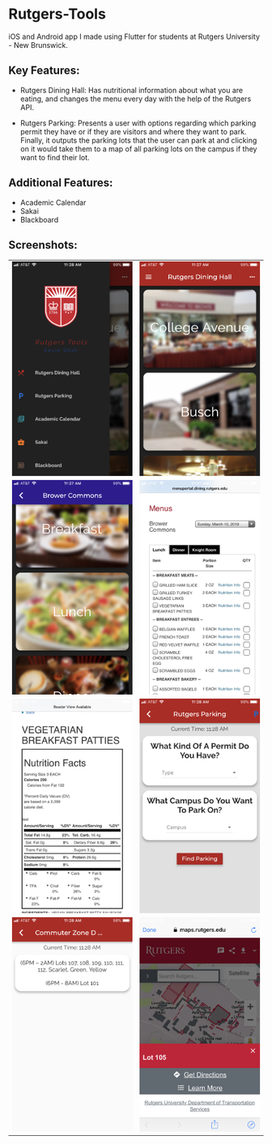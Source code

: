 # Rutgers-Tools
iOS and Android app I made using Flutter for students at Rutgers University - New Brunswick.

## Key Features:

- Rutgers Dining Hall: Has nutritional information about what you are eating, and changes the menu every day with the help of the Rutgers API.

- Rutgers Parking: Presents a user with options regarding which parking permit they have or if they are visitors and where they want to park. Finally, it outputs the parking lots that the user can park at and clicking on it would take them to a map of all parking lots on the campus if they want to find their lot.

## Additional Features:

- Academic Calendar
- Sakai
- Blackboard

## Screenshots:

<table>
  <tr>
    <td><img src="/assets/Img1.png"></td>
    <td><img src="/assets/Img2.png"></td>
  </tr>
  <tr>
    <td><img src="/assets/Img3.png"></td>
    <td><img src="/assets/Img4.png"></td>
  </tr>
  <tr>
    <td><img src="/assets/Img5.png"></td>
    <td><img src="/assets/Img6.png"></td>
  </tr>
  <tr>
    <td><img src="/assets/Img7.png"></td>
    <td><img src="/assets/Img8.png"></td>
  </tr>
</table>
